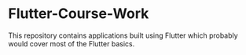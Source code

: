 # Flutter-Course-Work

This repository contains applications built using Flutter which probably would cover most of the Flutter basics.
